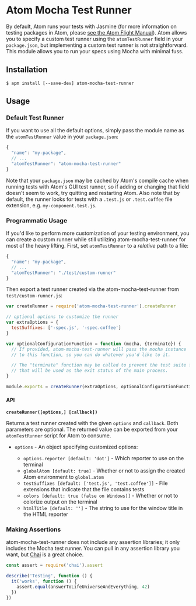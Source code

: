 # Atom Mocha Test Runner

By default, Atom runs your tests with Jasmine (for more information on testing packages in Atom, please [see the Atom Flight Manual](http://flight-manual.atom.io/hacking-atom/sections/writing-specs/#running-specs)). Atom allows you to specify a custom test runner using the `atomTestRunner` field in your `package.json`, but implementing a custom test runner is not straightforward. This module allows you to run your specs using Mocha with minimal fuss.

## Installation

```
$ apm install [--save-dev] atom-mocha-test-runner
```

## Usage

### Default Test Runner

If you want to use all the default options, simply pass the module name as the `atomTestRunner` value in your `package.json`:

```javascript
{
  "name": "my-package",
  // ...
  "atomTestRunner": "atom-mocha-test-runner"
}
```

Note that your `package.json` may be cached by Atom's compile cache when running tests with Atom's GUI test runner, so if adding or changing that field doesn't seem to work, try quitting and restarting Atom. Also note that by default, the runner looks for tests with a `.test.js` or `.test.coffee` file extension, e.g. `my-component.test.js`.

### Programmatic Usage

If you'd like to perform more customization of your testing environment, you can create a custom runner while still utilizing atom-mocha-test-runner for most of the heavy lifting. First, set `atomTestRunner` to a *relative* path to a file:

```javascript
{
  "name": "my-package",
  // ...
  "atomTestRunner": "./test/custom-runner"
}
```

Then export a test runner created via the atom-mocha-test-runner from `test/custom-runner.js`:

```javascript
var createRunner = require('atom-mocha-test-runner').createRunner

// optional options to customize the runner
var extraOptions = {
  testSuffixes: ['-spec.js', '-spec.coffee']
}

var optionalConfigurationFunction = function (mocha, {terminate}) {
  // If provided, atom-mocha-test-runner will pass the mocha instance
  // to this function, so you can do whatever you'd like to it.

  // The "terminate" function may be called to prevent the test suite from running. If it's called with an argument,
  // that will be used as the exit status of the main process.
}

module.exports = createRunner(extraOptions, optionalConfigurationFunction)
```

#### API

**`createRunner([options,] [callback])`**

Returns a test runner created with the given `options` and `callback`. Both parameters are optional. The returned value can be exported from your `atomTestRunner` script for Atom to consume.

* `options` - An object specifying customized options:

  * `options.reporter [default: 'dot']` - Which reporter to use on the terminal
  * `globalAtom [default: true]` - Whether or not to assign the created Atom environment to `global.atom`
  * `testSuffixes [default: ['test.js', 'test.coffee']]` - File extensions that indicate that the file contains tests
  * `colors [default: true (false on Windows)]` - Whether or not to colorize output on the terminal
  * `htmlTitle [default: '']` - The string to use for the window title in the HTML reporter

### Making Assertions

atom-mocha-test-runner does not include any assertion libraries; it only includes the Mocha test runner. You can pull in any assertion library you want, but [Chai](http://chaijs.com/) is a great choice.

```javascript
const assert = require('chai').assert

describe('Testing', function () {
  it('works', function () {
    assert.equal(answerToLifeUniverseAndEverything, 42)
  })
})
````

